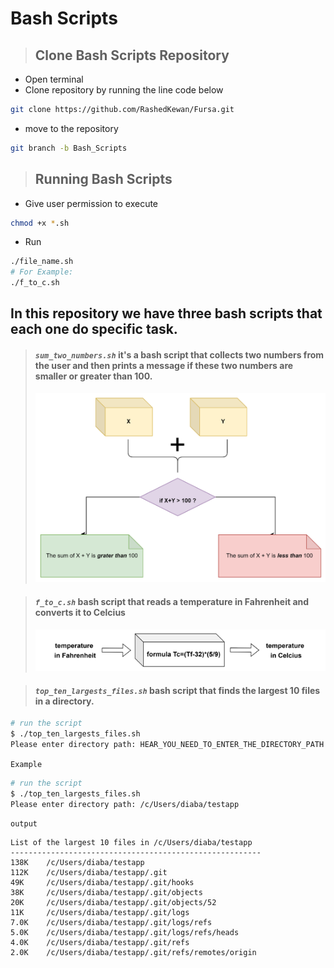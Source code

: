 # **Bash Scripts**
> ## Clone Bash Scripts Repository
* Open terminal
* Clone repository by running the line code below
```bash
git clone https://github.com/RashedKewan/Fursa.git
```
* move to the repository
```bash
git branch -b Bash_Scripts
```
> ## Running Bash Scripts 
* Give user permission to execute
```bash
chmod +x *.sh
```

* Run 
```bash
./file_name.sh
# For Example:
./f_to_c.sh
```
##
## In this repository we have three bash scripts that each one do specific task.

>  #### *`sum_two_numbers.sh`* it's a bash script that collects two numbers from the user and then  prints  a message if these two numbers are smaller or greater than 100.
> ![](sum.png)

> #### *`f_to_c.sh`* bash script that reads a temperature in Fahrenheit and converts it to Celcius
> ![](ftoc.png)

> #### *`top_ten_largests_files.sh`* bash script that finds the largest 10 files in a directory.

```bash
# run the script
$ ./top_ten_largests_files.sh
Please enter directory path: HEAR_YOU_NEED_TO_ENTER_THE_DIRECTORY_PATH
```
`Example`
```bash
# run the script
$ ./top_ten_largests_files.sh
Please enter directory path: /c/Users/diaba/testapp
```
`output`
```
List of the largest 10 files in /c/Users/diaba/testapp
--------------------------------------------------------
138K    /c/Users/diaba/testapp
112K    /c/Users/diaba/testapp/.git
49K     /c/Users/diaba/testapp/.git/hooks
38K     /c/Users/diaba/testapp/.git/objects
20K     /c/Users/diaba/testapp/.git/objects/52
11K     /c/Users/diaba/testapp/.git/logs
7.0K    /c/Users/diaba/testapp/.git/logs/refs
5.0K    /c/Users/diaba/testapp/.git/logs/refs/heads
4.0K    /c/Users/diaba/testapp/.git/refs
2.0K    /c/Users/diaba/testapp/.git/refs/remotes/origin
```
